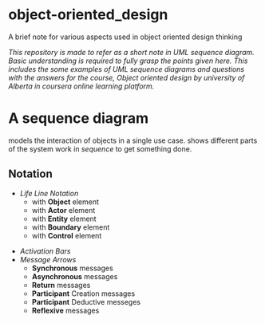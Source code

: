 # object-oriented_design

A brief note for various aspects used in object oriented design thinking

_This repository is made to refer as a short note in UML sequence diagram.
Basic understanding is required to fully grasp the points given here.
This includes the some examples of UML sequence diagrams and questions with the answers
for the course, Object oriented design by university of Alberta in coursera online learning platform._

# A sequence diagram

models the interaction of objects in a single use case.
shows different parts of the system work in _sequence_ to get something done.

## Notation

- _Life Line Notation_
  - with **Object** element
  - with **Actor** element
  - with **Entity** element
  - with **Boundary** element
  - with **Control** element
* _Activation Bars_
* _Message Arrows_
  - **Synchronous** messages
  - **Asynchronous** messages
  - **Return** messages
  - **Participant** Creation messages
  - **Participant** Deductive messeges
  - **Reflexive** messages
